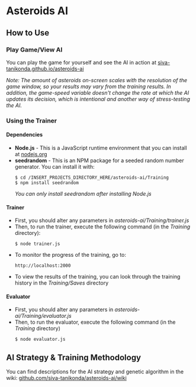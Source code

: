 # Asteroids AI
## How to Use
### Play Game/View AI
You can play the game for yourself and see the AI in action at [siva-tanikonda.github.io/asteroids-ai](https://siva-tanikonda.github.io/asteroids-ai/)

*Note: The amount of asteroids on-screen scales with the resolution of the game window, so your results may vary from the training results. In addition, the game-speed variable doesn't change the rate at which the AI updates its decision, which is intentional and another way of stress-testing the AI.*
### Using the Trainer
#### Dependencies
* **Node.js** - This is a JavaScript runtime environment that you can install at [nodejs.org](https://nodejs.org)
* **seedrandom** - This is an NPM package for a seeded random number generator. You can install it with:
  ```
  $ cd /INSERT_PROJECTS_DIRECTORY_HERE/asteroids-ai/Training
  $ npm install seedrandom
  ```
  *You can only install seedrandom after installing Node.js*
#### Trainer
* First, you should alter any parameters in *asteroids-ai/Training/trainer.js*
* Then, to run the trainer, execute the following command (in the *Training* directory):
  ```
  $ node trainer.js
  ```
* To monitor the progress of the training, go to:
  ```
  http://localhost:2000
  ```
* To view the results of the training, you can look through the training history in the *Training/Saves* directory
#### Evaluator
* First, you should alter any parameters in *asteroids-ai/Training/evaluator.js*
* Then, to run the evaluator, execute the following command (in the *Training* directory)
  ```
  $ node evaluator.js
  ```
## AI Strategy & Training Methodology
You can find descriptions for the AI strategy and genetic algorithm in the wiki: [github.com/siva-tanikonda/asteroids-ai/wiki](https://github.com/siva-tanikonda/asteroids-ai/wiki/)
